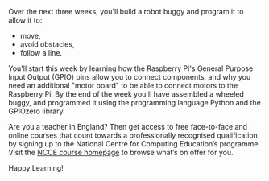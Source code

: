 Over the next three weeks, you'll build a robot buggy and program it to allow it to:

+ move,
+ avoid obstacles,
+ follow a line.

You'll start this week by learning how the Raspberry Pi's General Purpose Input Output (GPIO) pins allow you to connect components, and why you need an additional "motor board" to be able to connect motors to the Raspberry Pi. By the end of the week you'll have assembled a wheeled buggy, and programmed it using the programming language Python and the GPIOzero library.

Are you a teacher in England? Then get access to free face-to-face and online courses that count towards a professionally recognised qualification by signing up to the National Centre for Computing Education’s programme. Visit the [NCCE course homepage](https://teachcomputing.org/courses) to browse what’s on offer for you.


Happy Learning!
